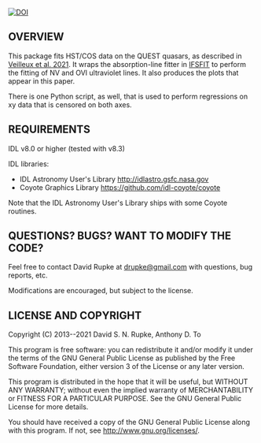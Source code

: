 [![DOI](https://zenodo.org/badge/63365551.svg)](https://zenodo.org/badge/latestdoi/63365551)

## OVERVIEW

This package fits HST/COS data on the QUEST quasars, as described in
[Veilleux et
al. 2021](https://ui.adsabs.harvard.edu/abs/2021arXiv211200789V/abstract). It
wraps the absorption-line fitter in
[IFSFIT](https://github.com/drupke/ifsfit) to perform the fitting of
NV and OVI ultraviolet lines. It also produces the plots that appear
in this paper.

There is one Python script, as well, that is used to perform
regressions on xy data that is censored on both axes.

## REQUIREMENTS

IDL v8.0 or higher (tested with v8.3)

IDL libraries:
- IDL Astronomy User's Library
  http://idlastro.gsfc.nasa.gov
- Coyote Graphics Library
  https://github.com/idl-coyote/coyote

Note that the IDL Astronomy User's Library ships with some Coyote
routines.

## QUESTIONS? BUGS? WANT TO MODIFY THE CODE?

Feel free to contact David Rupke at drupke@gmail.com with questions,
bug reports, etc.

Modifications are encouraged, but subject to the license.

## LICENSE AND COPYRIGHT

Copyright (C) 2013--2021 David S. N. Rupke, Anthony D. To

This program is free software: you can redistribute it and/or modify
it under the terms of the GNU General Public License as published by
the Free Software Foundation, either version 3 of the License or any
later version.

This program is distributed in the hope that it will be useful, but
WITHOUT ANY WARRANTY; without even the implied warranty of
MERCHANTABILITY or FITNESS FOR A PARTICULAR PURPOSE.  See the GNU
General Public License for more details.

You should have received a copy of the GNU General Public License
along with this program.  If not, see http://www.gnu.org/licenses/.
